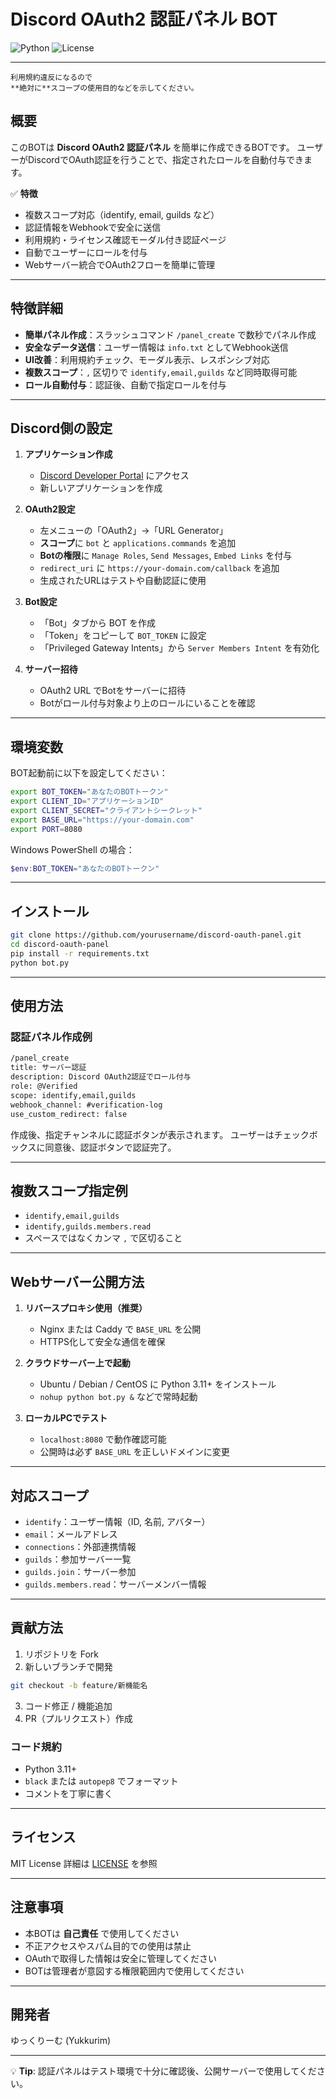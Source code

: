 # Discord OAuth2 認証パネル BOT

![Python](https://img.shields.io/badge/Python-3.11+-blue)
![License](https://img.shields.io/badge/License-MIT-green)

---

```
利用規約違反になるので
**絶対に**スコープの使用目的などを示してください。
```

## 概要

このBOTは **Discord OAuth2 認証パネル** を簡単に作成できるBOTです。
ユーザーがDiscordでOAuth認証を行うことで、指定されたロールを自動付与できます。

✅ **特徴**

* 複数スコープ対応（identify, email, guilds など）
* 認証情報をWebhookで安全に送信
* 利用規約・ライセンス確認モーダル付き認証ページ
* 自動でユーザーにロールを付与
* Webサーバー統合でOAuth2フローを簡単に管理

---

## 特徴詳細

* **簡単パネル作成**：スラッシュコマンド `/panel_create` で数秒でパネル作成
* **安全なデータ送信**：ユーザー情報は `info.txt` としてWebhook送信
* **UI改善**：利用規約チェック、モーダル表示、レスポンシブ対応
* **複数スコープ**：`,` 区切りで `identify,email,guilds` など同時取得可能
* **ロール自動付与**：認証後、自動で指定ロールを付与

---

## Discord側の設定

1. **アプリケーション作成**

   * [Discord Developer Portal](https://discord.com/developers/applications) にアクセス
   * 新しいアプリケーションを作成

2. **OAuth2設定**

   * 左メニューの「OAuth2」→「URL Generator」
   * **スコープ**に `bot` と `applications.commands` を追加
   * **Botの権限**に `Manage Roles`, `Send Messages`, `Embed Links` を付与
   * `redirect_uri` に `https://your-domain.com/callback` を追加
   * 生成されたURLはテストや自動認証に使用

3. **Bot設定**

   * 「Bot」タブから BOT を作成
   * 「Token」をコピーして `BOT_TOKEN` に設定
   * 「Privileged Gateway Intents」から `Server Members Intent` を有効化

4. **サーバー招待**

   * OAuth2 URL でBotをサーバーに招待
   * Botがロール付与対象より上のロールにいることを確認

---

## 環境変数

BOT起動前に以下を設定してください：

```bash
export BOT_TOKEN="あなたのBOTトークン"
export CLIENT_ID="アプリケーションID"
export CLIENT_SECRET="クライアントシークレット"
export BASE_URL="https://your-domain.com"
export PORT=8080
```

Windows PowerShell の場合：

```powershell
$env:BOT_TOKEN="あなたのBOTトークン"
```

---

## インストール

```bash
git clone https://github.com/yourusername/discord-oauth-panel.git
cd discord-oauth-panel
pip install -r requirements.txt
python bot.py
```

---

## 使用方法

### 認証パネル作成例

```txt
/panel_create
title: サーバー認証
description: Discord OAuth2認証でロール付与
role: @Verified
scope: identify,email,guilds
webhook_channel: #verification-log
use_custom_redirect: false
```

作成後、指定チャンネルに認証ボタンが表示されます。
ユーザーはチェックボックスに同意後、認証ボタンで認証完了。

---

## 複数スコープ指定例

* `identify,email,guilds`
* `identify,guilds.members.read`
* スペースではなくカンマ `,` で区切ること

---

## Webサーバー公開方法

1. **リバースプロキシ使用（推奨）**

   * Nginx または Caddy で `BASE_URL` を公開
   * HTTPS化して安全な通信を確保

2. **クラウドサーバー上で起動**

   * Ubuntu / Debian / CentOS に Python 3.11+ をインストール
   * `nohup python bot.py &` などで常時起動

3. **ローカルPCでテスト**

   * `localhost:8080` で動作確認可能
   * 公開時は必ず `BASE_URL` を正しいドメインに変更

---

## 対応スコープ

* `identify`：ユーザー情報（ID, 名前, アバター）
* `email`：メールアドレス
* `connections`：外部連携情報
* `guilds`：参加サーバー一覧
* `guilds.join`：サーバー参加
* `guilds.members.read`：サーバーメンバー情報

---

## 貢献方法

1. リポジトリを Fork
2. 新しいブランチで開発

```bash
git checkout -b feature/新機能名
```

3. コード修正 / 機能追加
4. PR（プルリクエスト）作成

### コード規約

* Python 3.11+
* `black` または `autopep8` でフォーマット
* コメントを丁寧に書く

---

## ライセンス

MIT License
詳細は [LICENSE](LICENSE) を参照

---

## 注意事項

* 本BOTは **自己責任** で使用してください
* 不正アクセスやスパム目的での使用は禁止
* OAuthで取得した情報は安全に管理してください
* BOTは管理者が意図する権限範囲内で使用してください

---

## 開発者

ゆっくりーむ (Yukkurim)

---

💡 **Tip**:
認証パネルはテスト環境で十分に確認後、公開サーバーで使用してください。


